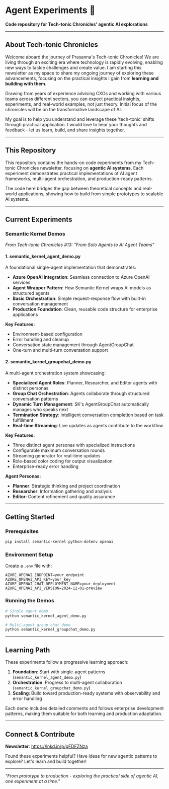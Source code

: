# Agent Experiments 🤖

**Code repository for Tech-tonic Chronicles' agentic AI explorations**

---

## **About Tech-tonic Chronicles**

Welcome aboard the journey of Prasanna's Tech-tonic Chronicles! We are living through an exciting era where technology is rapidly evolving, enabling new ways to tackle challenges and create value. I am starting this newsletter as my space to share my ongoing journey of exploring these advancements, focusing on the practical insights I gain from **learning and building with them**.

Drawing from years of experience advising CXOs and working with various teams across different sectors, you can expect practical insights, experiments, and real-world examples, not just theory. Initial focus of the chronicles will be on the transformative landscape of AI.

My goal is to help you understand and leverage these 'tech-tonic' shifts through practical application. I would love to hear your thoughts and feedback - let us learn, build, and share insights together.

---

## **This Repository**

This repository contains the hands-on code experiments from my Tech-tonic Chronicles newsletter, focusing on **agentic AI systems**. Each experiment demonstrates practical implementations of AI agent frameworks, multi-agent orchestration, and production-ready patterns.

The code here bridges the gap between theoretical concepts and real-world applications, showing how to build from simple prototypes to scalable AI systems.

---

## **Current Experiments**

### **Semantic Kernel Demos** 
*From Tech-tonic Chronicles #13: "From Solo Agents to AI Agent Teams"*

#### **1. semantic_kernel_agent_demo.py**
A foundational single-agent implementation that demonstrates:
- **Azure OpenAI Integration**: Seamless connection to Azure OpenAI services
- **Agent Wrapper Pattern**: How Semantic Kernel wraps AI models as structured agents
- **Basic Orchestration**: Simple request-response flow with built-in conversation management
- **Production Foundation**: Clean, reusable code structure for enterprise applications

**Key Features:**
- Environment-based configuration
- Error handling and cleanup
- Conversation state management through AgentGroupChat
- One-turn and multi-turn conversation support

#### **2. semantic_kernel_groupchat_demo.py**
A multi-agent orchestration system showcasing:
- **Specialized Agent Roles**: Planner, Researcher, and Editor agents with distinct personas
- **Group Chat Orchestration**: Agents collaborate through structured conversation patterns
- **Dynamic Turn Management**: SK's AgentGroupChat automatically manages who speaks next
- **Termination Strategy**: Intelligent conversation completion based on task fulfillment
- **Real-time Streaming**: Live updates as agents contribute to the workflow

**Key Features:**
- Three distinct agent personas with specialized instructions
- Configurable maximum conversation rounds
- Streaming generator for real-time updates
- Role-based color coding for output visualization
- Enterprise-ready error handling

**Agent Personas:**
- **Planner**: Strategic thinking and project coordination
- **Researcher**: Information gathering and analysis  
- **Editor**: Content refinement and quality assurance

---

## **Getting Started**

### **Prerequisites**
```bash
pip install semantic-kernel python-dotenv openai
```

### **Environment Setup**
Create a `.env` file with:
```
AZURE_OPENAI_ENDPOINT=your_endpoint
AZURE_OPENAI_API_KEY=your_key
AZURE_OPENAI_CHAT_DEPLOYMENT_NAME=your_deployment
AZURE_OPENAI_API_VERSION=2024-12-01-preview
```

### **Running the Demos**
```bash
# Single agent demo
python semantic_kernel_agent_demo.py

# Multi-agent group chat demo  
python semantic_kernel_groupchat_demo.py
```

---

## **Learning Path**

These experiments follow a progressive learning approach:

1. **Foundation**: Start with single-agent patterns (`semantic_kernel_agent_demo.py`)
2. **Orchestration**: Progress to multi-agent collaboration (`semantic_kernel_groupchat_demo.py`)
3. **Scaling**: Build toward production-ready systems with observability and error handling

Each demo includes detailed comments and follows enterprise development patterns, making them suitable for both learning and production adaptation.

---

## **Connect & Contribute**

**Newsletter**: https://lnkd.in/p/gFDFZNza

Found these experiments helpful? Have ideas for new agentic patterns to explore? Let's learn and build together!

---

*"From prototype to production - exploring the practical side of agentic AI, one experiment at a time."*

